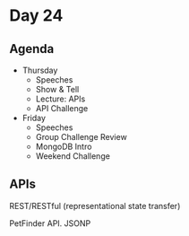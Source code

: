 # Day 24

## Agenda

* Thursday
  * Speeches
  * Show & Tell
  * Lecture: APIs
  * API Challenge
* Friday
  * Speeches
  * Group Challenge Review
  * MongoDB Intro
  * Weekend Challenge
  
## APIs

REST/RESTful (representational state transfer)

PetFinder API.
JSONP
